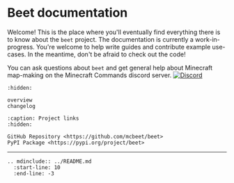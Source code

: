 # Beet documentation

Welcome! This is the place where you'll eventually find everything there is to know about the `beet` project. The documentation is currently a work-in-progress. You're welcome to help write guides and contribute example use-cases. In the meantime, don't be afraid to check out the code!

You can ask questions about `beet` and get general help about Minecraft map-making on the Minecraft Commands discord server. [![Discord](https://img.shields.io/discord/154777837382008833?color=7289DA&label=discord&logo=discord&logoColor=fff)](http://discord.gg/QAFXFtZ)

```{toctree}
:hidden:

overview
changelog
```

```{toctree}
:caption: Project links
:hidden:

GitHub Repository <https://github.com/mcbeet/beet>
PyPI Package <https://pypi.org/project/beet>
```

---

```{eval-rst}
.. mdinclude:: ../README.md
  :start-line: 10
  :end-line: -3
```
